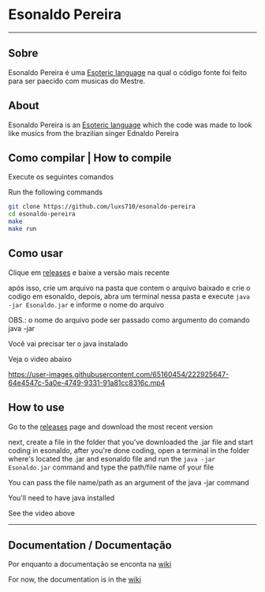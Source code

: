 # Esonaldo Pereira

-----

## Sobre

Esonaldo Pereira é uma [Esoteric language](https://esolangs.org/wiki/Esoteric_programming_language) na qual o código fonte foi feito para ser paecido com musicas do Mestre.

## About

Esonaldo Pereira is an [Esoteric language](https://esolangs.org/wiki/Esoteric_programming_language) which the code was made to look like musics from the brazilian singer Ednaldo Pereira





## Como compilar | How to compile

Execute os seguintes comandos

Run the following commands

```bash
git clone https://github.com/luxs710/esonaldo-pereira
cd esonaldo-pereira
make
make run
```


## Como usar

Clique em [releases](https://github.com/Luxs710/esonaldo-pereira/releases/) e baixe a versão mais recente

após isso, crie um arquivo na pasta que contem o arquivo baixado e crie o codigo em esonaldo, depois, abra um terminal nessa pasta e execute `java -jar Esonaldo.jar` e informe o nome do arquivo

OBS.: o nome do arquivo pode ser passado como argumento do comando java -jar

Você vai precisar ter o java instalado

Veja o video abaixo

https://user-images.githubusercontent.com/65160454/222925647-64e4547c-5a0e-4749-9331-91a81cc8316c.mp4


## How to use

Go to the [releases](https://github.com/Luxs710/esonaldo-pereira/releases/) page and download the most recent version

next, create a file in the folder that you've downloaded the .jar file and start coding in esonaldo, after you're done coding, open a terminal in the folder where's located the .jar and esonaldo file and run the `java -jar Esonaldo.jar` command and type the path/file name of your file

You can pass the file name/path as an argument of the java -jar command

You'll need to have java installed

See the video above

-----

## Documentation / Documentação

Por enquanto a documentação se enconta na [wiki](https://github.com/Luxs710/esonaldo-pereira/wiki)

For now, the documentation is in the [wiki](https://github.com/Luxs710/esonaldo-pereira/wiki)
